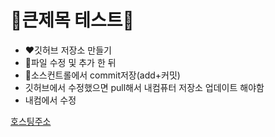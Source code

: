 # 💢큰제목 테스트💢

- ❤깃허브 저장소 만들기
- 🧡파일 수정 및 추가 한 뒤
- 💛소스컨트롤에서 commit저장(add+커밋)
- 깃허브에서 수정했으면 pull해서 내컴퓨터 저장소 업데이트 해야함
- 내컴에서 수정

[호스팅주소](https://choejihyuck.github.io/git_Test/)
